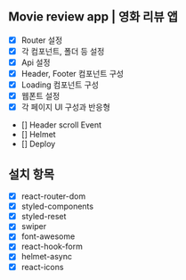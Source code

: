 ## Movie review app | 영화 리뷰 앱

- [x] Router 설정
- [x] 각 컴포넌트, 폴더 등 설정
- [x] Api 설정
- [x] Header, Footer 컴포넌트 구성
- [x] Loading 컴포넌트 구성
- [x] 웹폰트 설정
- [x] 각 페이지 UI 구성과 반응형
- [] Header scroll Event
- [] Helmet
- [] Deploy

## 설치 항목

- [x] react-router-dom
- [x] styled-components
- [x] styled-reset
- [x] swiper
- [x] font-awesome
- [x] react-hook-form
- [x] helmet-async
- [x] react-icons
